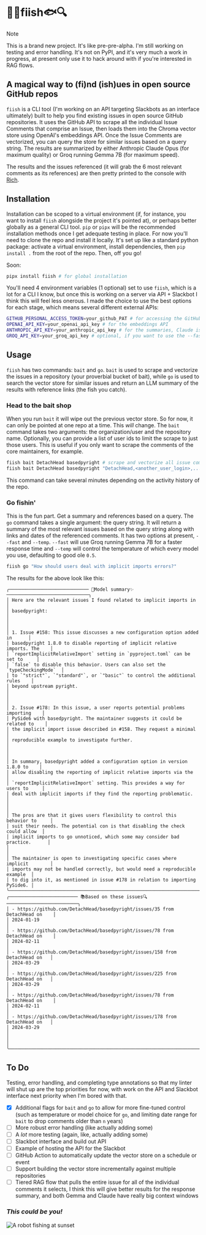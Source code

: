 # 🎣✨fiish🐟🔍

> [!NOTE]
> This is a brand new project. It's like pre-pre-alpha. I'm still working on testing and error handling. It's not on PyPI, and it's very much a work in progress, at present only use it to hack around with if you're interested in RAG flows.

## A magical way to (fi)nd (ish)ues in open source GitHub repos

`fiish` is a CLI tool (I'm working on an API targeting Slackbots as an interface ultimately) built to help you find existing issues in open source GitHub repositories. It uses the GitHub API to scrape all the individual Issue Comments that comprise an Issue, then loads them into the Chroma vector store using OpenAI's embeddings API. Once the Issue Comments are vectorized, you can query the store for similar issues based on a query string. The results are summarized by either Anthropic Claude Opus (for maximum quality) or Groq running Gemma 7B (for maximum speed).

The results and the issues referenced (it will grab the 6 most relevant comments as its references) are then pretty printed to the console with [Rich](https://rich.readthedocs.io/en/stable/introduction.html).

## Installation

Installation can be scoped to a virtual environment (if, for instance, you want to install `fiish` alongside the project it's pointed at), or perhaps better globally as a general CLI tool. `pip` or `pipx` will be the recommended installation methods once I get adequate testing in place. For now you'll need to clone the repo and install it locally. It's set up like a standard python package: activate a virtual environment, install dependencies, then `pip install .` from the root of the repo. Then, off you go!

Soon:

```bash
pipx install fiish # for global installation
```

You'll need 4 environment variables (1 optional) set to use `fiish`, which is a lot for a CLI I know, but once this is working on a server via API + Slackbot I think this will feel less onerous. I made the choice to use the best options for each stage, which means several different external APIs:

```bash
GITHUB_PERSONAL_ACCESS_TOKEN=your_github_PAT # for accessing the GitHub API
OPENAI_API_KEY=your_openai_api_key # for the embeddings API
ANTHROPIC_API_KEY=your_anthropic_api_key # for the summaries, Claude is really good at this
GROQ_API_KEY=your_groq_api_key # optional, if you want to use the --fast flag
```

## Usage

`fiish` has two commands: `bait` and `go`. `bait` is used to scrape and vectorize the issues in a repository (your proverbial bucket of bait), while `go` is used to search the vector store for similar issues and return an LLM summary of the results with reference links (the fish you catch).

### Head to the bait shop

When you run `bait` it will wipe out the previous vector store. So for now, it can only be pointed at one repo at a time. This _will_ change. The `bait` command takes two arguments: the organization/user and the repository name. Optionally, you can provide a list of user ids to limit the scrape to just those users. This is useful if you only want to scrape the comments of the core maintainers, for example.

```bash
fiish bait DetachHead basedpyright # scrape and vectorize all issue comments in dbt-labs/dbt-core
fiish bait DetachHead basedpyright "DetachHead,<another_user_login>,..." # this will limit the comments scraped to the list of user ids provided
```

This command can take several minutes depending on the activity history of the repo.

### Go fishin'

This is the fun part. Get a summary and references based on a query. The `go` command takes a single argument: the query string. It will return a summary of the most relevant issues based on the query string along with links and dates of the referenced comments. It has two options at present, `--fast` and `--temp`. `--fast` will use Groq running Gemma 7B for a faster response time and `--temp` will control the temperature of which every model you use, defaulting to good ole `0.5`.

```bash
fiish go "How should users deal with implicit imports errors?"
```

The results for the above look like this:

```terminal
╭───────────────────────────── 📝Model summary✨ ──────────────────────────────╮
│ Here are the relevant issues I found related to implicit imports in          │
│ basedpyright:                                                                │
│                                                                              │
│ 1. Issue #158: This issue discusses a new configuration option added in      │
│ basedpyright 1.8.0 to disable reporting of implicit relative imports. The    │
│ `reportImplicitRelativeImport` setting in `pyproject.toml` can be set to     │
│ `false` to disable this behavior. Users can also set the `typeCheckingMode`  │
│ to `"strict"`, `"standard"`, or `"basic"` to control the additional rules    │
│ beyond upstream pyright.                                                     │
│                                                                              │
│ 2. Issue #178: In this issue, a user reports potential problems importing    │
│ PySide6 with basedpyright. The maintainer suggests it could be related to    │
│ the implicit import issue described in #158. They request a minimal          │
│ reproducible example to investigate further.                                 │
│                                                                              │
│ In summary, basedpyright added a configuration option in version 1.8.0 to    │
│ allow disabling the reporting of implicit relative imports via the           │
│ `reportImplicitRelativeImport` setting. This provides a way for users to     │
│ deal with implicit imports if they find the reporting problematic.           │
│                                                                              │
│ The pros are that it gives users flexibility to control this behavior to     │
│ suit their needs. The potential con is that disabling the check could allow  │
│ implicit imports to go unnoticed, which some may consider bad practice.      │
│                                                                              │
│ The maintainer is open to investigating specific cases where implicit        │
│ imports may not be handled correctly, but would need a reproducible example  │
│ to dig into it, as mentioned in issue #178 in relation to importing PySide6. │
╰──────────────────────────────────────────────────────────────────────────────╯
╭───────────────────────── 📚Based on these issues🔍 ──────────────────────────╮
│ - https://github.com/DetachHead/basedpyright/issues/35 from DetachHead on    │
│ 2024-01-19                                                                   │
│ - https://github.com/DetachHead/basedpyright/issues/78 from DetachHead on    │
│ 2024-02-11                                                                   │
│ - https://github.com/DetachHead/basedpyright/issues/158 from DetachHead on   │
│ 2024-03-29                                                                   │
│ - https://github.com/DetachHead/basedpyright/issues/225 from DetachHead on   │
│ 2024-03-29                                                                   │
│ - https://github.com/DetachHead/basedpyright/issues/78 from DetachHead on    │
│ 2024-02-11                                                                   │
│ - https://github.com/DetachHead/basedpyright/issues/178 from DetachHead on   │
│ 2024-03-29                                                                   │
│                                                                              │
╰──────────────────────────────────────────────────────────────────────────────╯``
```

## To Do

Testing, error handling, and completing type annotations so that my linter will shut up are the top priorities for now, with work on the API and Slackbot interface next priority when I'm bored with that.

- [x] Additional flags for `bait` and `go` to allow for more fine-tuned control (such as temperature or model choice for `go`, and limiting date range for `bait` to drop comments older than `n` years)
- [ ] More robust error handling (like actually adding some)
- [ ] A _lot_ more testing (again, like, actually adding some)
- [ ] Slackbot interface and build out API
- [ ] Example of hosting the API for the Slackbot
- [ ] GitHub Action to automatically update the vector store on a schedule or event
- [ ] Support building the vector store incrementally against multiple repositories
- [ ] Tiered RAG flow that pulls the entire issue for all of the individual comments it selects, I think this will give better results for the response summary, and both Gemma and Claude have really big context windows

### _This could be you!_

![A robot fishing at sunset](https://github.com/gwenwindflower/fiish/assets/91998347/3d2c39a0-3159-4d21-a75f-a7a1972bed3b)
